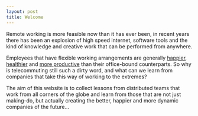 ```yaml
---
layout: post
title: Welcome
---
```


Remote working is more feasible now than it has ever been, in recent years there has been an explosion of high speed internet, software tools and the kind of knowledge and creative work that can be performed from anywhere.

Employees that have flexible working arrangements are generally [happier](http://www.connectsolutions.com/remote-worker-study-teleworkers-are-happier-healthier-wealthier), [healthier](http://blog.sqwiggle.com/12-great-ways-to-stay-healthy-as-a-remote-worker/) and [more productive](http://www.businessweek.com/debateroom/archives/2012/01/forget_the_office_let_employees_work_from_home.html) than their office-bound counterparts. So why is telecommuting still such a dirty word, and what can we learn from companies that take this way of working to the extremes?

The aim of this website is to collect lessons from distributed teams that work from all corners of the globe and learn from those that are not just making-do, but actually creating the better, happier and more dynamic companies of the future&hellip;